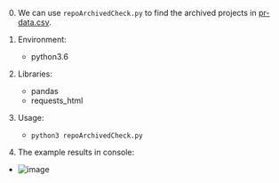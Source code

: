 0. We can use ``repoArchivedCheck.py`` to find the archived projects in [pr-data.csv](https://github.com/TestingResearchIllinois/idoft/blob/main/pr-data.csv).

1. Environment:  
    - python3.6  

2. Libraries:  
    - pandas
    - requests_html

3. Usage:
    - ``python3 repoArchivedCheck.py``

4. The example results in console:  
- ![image](https://user-images.githubusercontent.com/46290389/140272128-e728dad2-5c15-4b4d-9eb5-0cdc7fa5da84.png)

